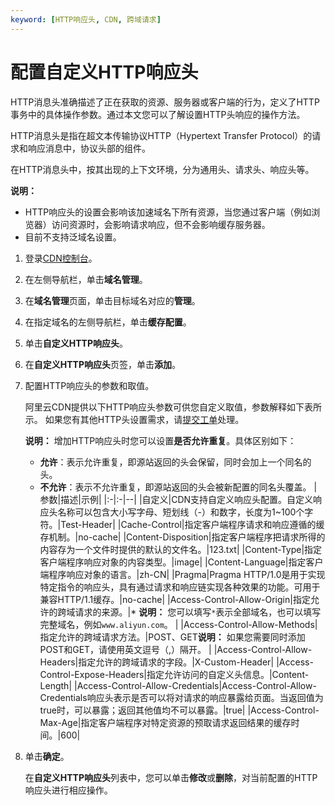```yaml
---
keyword: [HTTP响应头, CDN, 跨域请求]
---
```


# 配置自定义HTTP响应头

HTTP消息头准确描述了正在获取的资源、服务器或客户端的行为，定义了HTTP事务中的具体操作参数。通过本文您可以了解设置HTTP头响应的操作方法。

HTTP消息头是指在超文本传输协议HTTP（Hypertext Transfer Protocol）的请求和响应消息中，协议头部的组件。

在HTTP消息头中，按其出现的上下文环境，分为通用头、请求头、响应头等。

**说明：**

-   HTTP响应头的设置会影响该加速域名下所有资源，当您通过客户端（例如浏览器）访问资源时，会影响请求响应，但不会影响缓存服务器。
-   目前不支持泛域名设置。

1.  登录[CDN控制台](https://cdn.console.aliyun.com)。

2.  在左侧导航栏，单击**域名管理**。

3.  在**域名管理**页面，单击目标域名对应的**管理**。

4.  在指定域名的左侧导航栏，单击**缓存配置**。

5.  单击**自定义HTTP响应头**。

6.  在**自定义HTTP响应头**页签，单击**添加**。

7.  配置HTTP响应头的参数和取值。

    阿里云CDN提供以下HTTP响应头参数可供您自定义取值，参数解释如下表所示。 如果您有其他HTTP头设置需求，请[提交工单](https://selfservice.console.aliyun.com/ticket/createIndex)处理。

    **说明：** 增加HTTP响应头时您可以设置**是否允许重复**。具体区别如下：

    -   **允许**：表示允许重复，即源站返回的头会保留，同时会加上一个同名的头。
    -   **不允许**：表示不允许重复，即源站返回的头会被新配置的同名头覆盖。
    |参数|描述|示例|
    |:-|:-|--|
    |自定义|CDN支持自定义响应头配置。自定义响应头名称可以包含大小写字母、短划线（-）和数字，长度为1~100个字符。|Test-Header|
    |Cache-Control|指定客户端程序请求和响应遵循的缓存机制。|no-cache|
    |Content-Disposition|指定客户端程序把请求所得的内容存为一个文件时提供的默认的文件名。|123.txt|
    |Content-Type|指定客户端程序响应对象的内容类型。|image|
    |Content-Language|指定客户端程序响应对象的语言。|zh-CN|
    |Pragma|Pragma HTTP/1.0是用于实现特定指令的响应头，具有通过请求和响应链实现各种效果的功能。可用于兼容HTTP/1.1缓存。|no-cache|
    |Access-Control-Allow-Origin|指定允许的跨域请求的来源。|\* **说明：** 您可以填写`*`表示全部域名，也可以填写完整域名，例如`www.aliyun.com`。 |
    |Access-Control-Allow-Methods|指定允许的跨域请求方法。|POST、GET**说明：** 如果您需要同时添加POST和GET，请使用英文逗号（,）隔开。 |
    |Access-Control-Allow-Headers|指定允许的跨域请求的字段。|X-Custom-Header|
    |Access-Control-Expose-Headers|指定允许访问的自定义头信息。|Content-Length|
    |Access-Control-Allow-Credentials|Access-Control-Allow-Credentials响应头表示是否可以将对请求的响应暴露给页面。当返回值为true时，可以暴露；返回其他值均不可以暴露。|true|
    |Access-Control-Max-Age|指定客户端程序对特定资源的预取请求返回结果的缓存时间。|600|

8.  单击**确定**。

    在**自定义HTTP响应头**列表中，您可以单击**修改**或**删除**，对当前配置的HTTP响应头进行相应操作。


